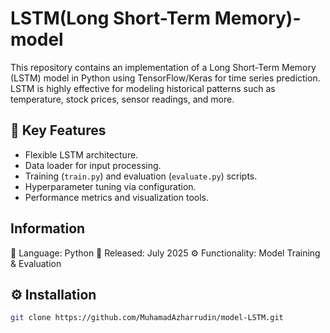 
# LSTM(Long Short-Term Memory)-model

This repository contains an implementation of a Long Short-Term Memory (LSTM) model in Python using TensorFlow/Keras for time series prediction. LSTM is highly effective for modeling historical patterns such as temperature, stock prices, sensor readings, and more.

## 🧩 Key Features
- Flexible LSTM architecture.
- Data loader for input processing.
- Training (`train.py`) and evaluation (`evaluate.py`) scripts.
- Hyperparameter tuning via configuration.
- Performance metrics and visualization tools.

## Information
📌 Language: Python
📂 Released: July 2025
⚙️ Functionality: Model Training & Evaluation

## ⚙️ Installation
```bash
git clone https://github.com/MuhamadAzharrudin/model-LSTM.git

